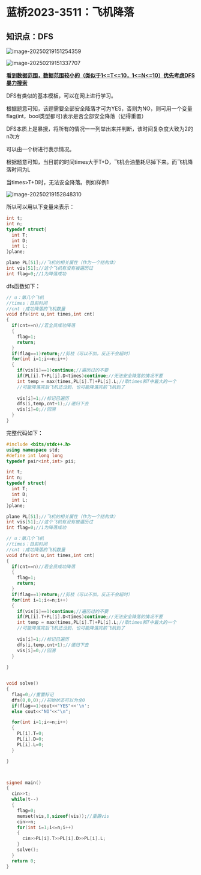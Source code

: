 # 蓝桥2023-3511：飞机降落

## 知识点：DFS

![image-20250219151254359](C:\Users\zzsky\AppData\Roaming\Typora\typora-user-images\image-20250219151254359.png)

![image-20250219151337707](C:\Users\zzsky\AppData\Roaming\Typora\typora-user-images\image-20250219151337707.png)

**<u>看到数据范围，数据范围较小的（类似于1<=T<=10，1<=N<=10）优先考虑DFS暴力搜索</u>**

DFS有类似的基本模板，可以在网上进行学习。



根据题意可知，该题需要全部安全降落才可为YES，否则为NO，则可用一个变量flag(int，bool类型都可)表示是否全部安全降落（记得重置）

DFS本质上是暴搜，将所有的情况一一列举出来并判断，该时间复杂度大致为2的n次方

可以由一个树进行表示情况。

根据题意可知，当目前的时间times大于T+D，飞机会油量耗尽掉下来。而飞机降落时间为L

当times>T+D时，无法安全降落。例如样例1

![image-20250219152848310](C:\Users\zzsky\AppData\Roaming\Typora\typora-user-images\image-20250219152848310.png)

所以可以用以下变量来表示：

```c++
int t;
int n;
typedef struct{
  int T;
  int D;
  int L;
}plane;

plane PL[51];//飞机的相关属性（作为一个结构体）
int vis[51];//这个飞机有没有被遍历过
int flag=0;//1为降落成功
```

dfs函数如下：

```c++
// u：第几个飞机
//times：目前时间
//cnt :成功降落的飞机数量
void dfs(int u,int times,int cnt)
{
  if(cnt==n)//若全员成功降落
  {
    flag=1;
    return;
  }
  if(flag==1)return;//剪枝（可以不加，反正不会超时）
  for(int i=1;i<=n;i++)
  {
    if(vis[i]==1)continue;//遍历过的不要
    if(PL[i].T+PL[i].D<times)continue;//无法安全降落的情况不要
    int temp = max(times,PL[i].T)+PL[i].L;//取times和T中最大的一个
    //可能降落完后飞机还没到，也可能降落完前飞机到了
    
    vis[i]=1;//标记已遍历
    dfs(i,temp,cnt+1);//递归下去
    vis[i]=0;//回溯
  }
}
```

完整代码如下：

```c++
#include <bits/stdc++.h>
using namespace std;
#define int long long
typedef pair<int,int> pii;

int t;
int n;
typedef struct{
  int T;
  int D;
  int L;
}plane;

plane PL[51];//飞机的相关属性（作为一个结构体）
int vis[51];//这个飞机有没有被遍历过
int flag=0;//1为降落成功

// u：第几个飞机
//times：目前时间
//cnt :成功降落的飞机数量
void dfs(int u,int times,int cnt)
{
  if(cnt==n)//若全员成功降落
  {
    flag=1;
    return;
  }
  if(flag==1)return;//剪枝（可以不加，反正不会超时）
  for(int i=1;i<=n;i++)
  {
    if(vis[i]==1)continue;//遍历过的不要
    if(PL[i].T+PL[i].D<times)continue;//无法安全降落的情况不要
    int temp = max(times,PL[i].T)+PL[i].L;//取times和T中最大的一个
    //可能降落完后飞机还没到，也可能降落完前飞机到了
    
    vis[i]=1;//标记已遍历
    dfs(i,temp,cnt+1);//递归下去
    vis[i]=0;//回溯
  }
  
}


void solve()
{
  flag=0;//重置标记
  dfs(0,0,0);//初始状态可以为全0
  if(flag==1)cout<<"YES"<<'\n';
  else cout<<"NO"<<"\n";

  for(int i=1;i<=n;i++)
  {
    PL[i].T=0;
    PL[i].D=0;
    PL[i].L=0;
  }

}



signed main()
{
  cin>>t;
  while(t--)
  {
    flag=0;
    memset(vis,0,sizeof(vis));//重置vis
    cin>>n;
    for(int i=1;i<=n;i++)
    {
      cin>>PL[i].T>>PL[i].D>>PL[i].L;
    }
    solve();
  }
  return 0;
}
```

